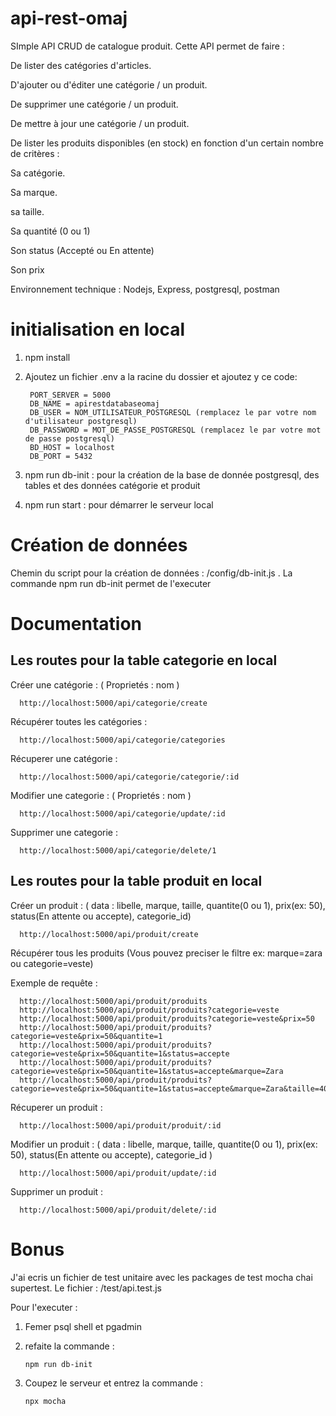 # api-rest-omaj
SImple API CRUD de catalogue produit. Cette API permet de faire :

  De lister des catégories d'articles.

  D'ajouter ou d'éditer une catégorie / un produit. 
  
  De supprimer une catégorie / un produit. 
  
  De mettre à jour une catégorie / un produit. 
  
  De lister les produits disponibles (en stock) en fonction d'un certain nombre de critères : 
    
   Sa catégorie. 
   
   Sa marque. 
      
   sa taille. 
      
   Sa quantité (0 ou 1) 
      
   Son status (Accepté ou En attente) 
      
   Son prix

Environnement technique : Nodejs, Express, postgresql, postman

# initialisation en local

1. npm install
2. Ajoutez un fichier .env a la racine du dossier et ajoutez y ce code:
      
      
        PORT_SERVER = 5000
        DB_NAME = apirestdatabaseomaj
        DB_USER = NOM_UTILISATEUR_POSTGRESQL (remplacez le par votre nom d'utilisateur postgresql)
        DB_PASSWORD = MOT_DE_PASSE_POSTGRESQL (remplacez le par votre mot de passe postgresql)
        BD_HOST = localhost
        DB_PORT = 5432     
      
3. npm run db-init : pour la création de la base de donnée postgresql, des tables et des données catégorie et produit
4. npm run start : pour démarrer le serveur local

# Création de données

Chemin du script pour la création de données : /config/db-init.js . La commande npm run db-init permet de l'executer

# Documentation

## Les routes pour la table categorie en local

Créer une catégorie : ( Proprietés : nom ) 

      http://localhost:5000/api/categorie/create

Récupérer toutes les catégories : 

      http://localhost:5000/api/categorie/categories
      
Récuperer une catégorie : 

      http://localhost:5000/api/categorie/categorie/:id
      
Modifier une categorie : ( Proprietés : nom ) 

      http://localhost:5000/api/categorie/update/:id
      
Supprimer une categorie : 

      http://localhost:5000/api/categorie/delete/1
      
 ## Les routes pour la table produit en local
 
 Créer un produit : ( data : libelle, marque, taille, quantite(0 ou 1), prix(ex: 50),  status(En attente ou accepte), categorie_id) 

      http://localhost:5000/api/produit/create

Récupérer tous les produits (Vous pouvez preciser le filtre ex: marque=zara ou categorie=veste)

Exemple de requête :

      http://localhost:5000/api/produit/produits
      http://localhost:5000/api/produit/produits?categorie=veste
      http://localhost:5000/api/produit/produits?categorie=veste&prix=50
      http://localhost:5000/api/produit/produits?categorie=veste&prix=50&quantite=1
      http://localhost:5000/api/produit/produits?categorie=veste&prix=50&quantite=1&status=accepte
      http://localhost:5000/api/produit/produits?categorie=veste&prix=50&quantite=1&status=accepte&marque=Zara
      http://localhost:5000/api/produit/produits?categorie=veste&prix=50&quantite=1&status=accepte&marque=Zara&taille=40
      
      
Récuperer un produit : 

      http://localhost:5000/api/produit/produit/:id
      
Modifier un produit : ( data : libelle, marque, taille, quantite(0 ou 1), prix(ex: 50),  status(En attente ou accepte), categorie_id ) 

      http://localhost:5000/api/produit/update/:id
      
Supprimer un produit : 

      http://localhost:5000/api/produit/delete/:id
      
      
# Bonus

J'ai ecris un fichier de test unitaire avec les packages de test mocha chai supertest. Le fichier : /test/api.test.js 

Pour l'executer : 

1. Femer psql shell et pgadmin
2. refaite la commande : 

       npm run db-init
       
3. Coupez le serveur et entrez la commande :  

       npx mocha
